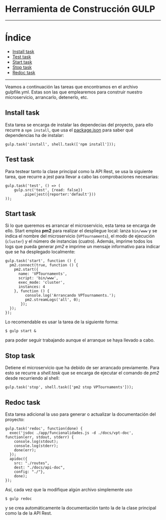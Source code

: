 # Herramienta de Construcción GULP

___________________________________

Índice
======
<!--ts-->
  - [Install task](#install-task)
  - [Test task](#test-task)
  - [Start task](#start-task)
  - [Stop task](#stop-task)
  - [Redoc task](#redoc-task)
<!--te-->

__________________________________________

Veamos a continuación las tareas que encontramos en el archivo gulpfile.yml. Estas son las que emplearemos para construir nuestro microservicio, arrancarlo, detenerlo, etc.

## Install task

Esta tarea se encarga de instalar las dependecias del proyecto, para ello recurre a ```npm install```, que usa el [package.json](https://github.com/pramartinez/IV_project/blob/master/docs/construction_tool.md) para saber qué dependencias ha de instalar:

    gulp.task('install', shell.task(['npm install']));

## Test task

Para testear tanto la clase principal como la API Rest, se usa la siguiente tarea, que recurre a jest para llevar a cabo las comprobaciones necesarias:

    gulp.task('test', () => (
        gulp.src('test', {read: false})
            .pipe(jest({reporter:'default'}))
    ));

## Start task

Si lo que queremos es arrancar el microservicio, esta tarea se encarga de ello. Start emplea **pm2** para realizar el despliegue local: lanza ```bin/www``` y se indica el nombre del microservicio (```VPTournaments```), el modo de ejecución (```cluster```) y el número de instancias (cuatro). Además, imprime todos los logs que pueda generar *pm2* e imprime un mensaje informativo para indicar que se ha desplegado localmente: 

    gulp.task('start', function () {
      pm2.connect(true, function () {
        pm2.start({
          name: 'VPTournaments',
          script: 'bin/www',
          exec_mode: 'cluster',
          instances: 4
        }, function () {
             console.log('Arrancando VPTournaments.');
             pm2.streamLogs('all', 0);
           });
      });
    });

Lo recomendable es usar la tarea de la siguiente forma:

    $ gulp start &

para poder seguir trabajando aunque el arranque se haya llevado a cabo. 

## Stop task

Detiene el microservicio que ha debido de ser arrancado previamente. Para esto se recurre a *shell.task* que se encarga de ejecutar el comando de *pm2* desde recurriendo al shell:

    gulp.task('stop', shell.task(['pm2 stop VPTournaments']));

## Redoc task

Esta tarea adicional la uso para generar o actualizar la documentación del proyecto:

    gulp.task('redoc', function(done) {
      exec('jsdoc ./app/funcionalidades.js -d ./docs/vpt-doc', function(err, stdout, stderr) {
        console.log(stdout);
        console.log(stderr);
        done(err);
      });
      apidoc({
        src: "./routes",
        dest: "./docs/api-doc",
        config: "./"}, 
        done);
    });

Así, cada vez que la modifique algún archivo simplemente uso

    $ gulp redoc

y se crea automáticamente la documentación tanto la de la clase principal como la de la API Rest.

